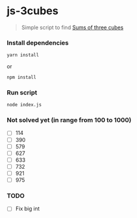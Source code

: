 # js-3cubes
> Simple script to find [Sums of three cubes](https://en.wikipedia.org/wiki/Sums_of_three_cubes)

### Install dependencies
```bash
yarn install
```
or
```bash
npm install
```

### Run script
```bash
node index.js
```

### Not solved yet (in range from 100 to 1000)
- [ ] 114
- [ ] 390
- [ ] 579
- [ ] 627
- [ ] 633
- [ ] 732
- [ ] 921
- [ ] 975

### TODO
- [ ] Fix big int
